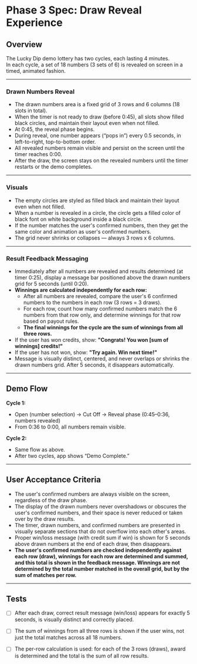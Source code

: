 
# Phase 3 Spec: Draw Reveal Experience

## Overview

The Lucky Dip demo lottery has two cycles, each lasting 4 minutes.  
In each cycle, a set of 18 numbers (3 sets of 6) is revealed on screen in a timed, animated fashion.

---

### Drawn Numbers Reveal

- The drawn numbers area is a fixed grid of 3 rows and 6 columns (18 slots in total).
- When the timer is not ready to draw (before 0:45), all slots show filled black circles, and maintain their layout even when not filled.
- At 0:45, the reveal phase begins.
- During reveal, one number appears (“pops in”) every 0.5 seconds, in left-to-right, top-to-bottom order.
- All revealed numbers remain visible and persist on the screen until the timer reaches 0:00.
- After the draw, the screen stays on the revealed numbers until the timer restarts or the demo completes.

---

### Visuals

- The empty circles are styled as filled black and maintain their layout even when not filled.
- When a number is revealed in a circle, the circle gets a filled color of black font on white background inside a black circle. 
- If the number matches the user's confirmed numbers, then they get the same color and animation as user's confirmed numbers.
- The grid never shrinks or collapses — always 3 rows x 6 columns.

---

### Result Feedback Messaging

- Immediately after all numbers are revealed and results determined (at timer 0:25), display a message bar positioned above the drawn numbers grid for 5 seconds (until 0:20).
- **Winnings are calculated independently for each row:**  
  - After all numbers are revealed, compare the user's 6 confirmed numbers to the numbers in each row (3 rows = 3 draws).
  - For each row, count how many confirmed numbers match the 6 numbers from that row only, and determine winnings for that row based on payout rules.
  - **The final winnings for the cycle are the sum of winnings from all three rows.**
- If the user has won credits, show: **"Congrats! You won [sum of winnings] credits!"**
- If the user has not won, show: **"Try again. Win next time!"**
- Message is visually distinct, centered, and never overlaps or shrinks the drawn numbers grid. After 5 seconds, it disappears automatically.

---

## Demo Flow

**Cycle 1:**
- Open (number selection) → Cut Off → Reveal phase (0:45–0:36, numbers revealed)
- From 0:36 to 0:00, all numbers remain visible.

**Cycle 2:**
- Same flow as above.
- After two cycles, app shows “Demo Complete.”

---

## User Acceptance Criteria

- The user's confirmed numbers are always visible on the screen, regardless of the draw phase.
- The display of the drawn numbers never overshadows or obscures the user's confirmed numbers, and their space is never reduced or taken over by the draw results.
- The timer, drawn numbers, and confirmed numbers are presented in visually separate sections that do not overflow into each other's areas.
- Proper win/loss message (with credit sum if win) is shown for 5 seconds above drawn numbers at the end of each draw, then disappears.
- **The user's confirmed numbers are checked independently against each row (draw), winnings for each row are determined and summed, and this total is shown in the feedback message. Winnings are not determined by the total number matched in the overall grid, but by the sum of matches per row.**

---

## Tests

- [ ] After each draw, correct result message (win/loss) appears for exactly 5 seconds, is visually distinct and correctly placed.
- [ ] The sum of winnings from all three rows is shown if the user wins, not just the total matches across all 18 numbers.
- [ ] The per-row calculation is used: for each of the 3 rows (draws), award is determined and the total is the sum of all row results.

